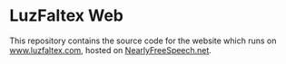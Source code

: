 # LuzFaltex Web
This repository contains the source code for the website which runs on www.luzfaltex.com, hosted on [NearlyFreeSpeech.net](https://www.nearlyfreespeech.net).
